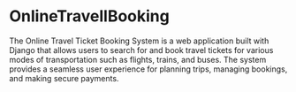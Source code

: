 # OnlineTravellBooking
The Online Travel Ticket Booking System is a web application built with Django that allows users to search for and book travel tickets for various modes of transportation such as flights, trains, and buses. The system provides a seamless user experience for planning trips, managing bookings, and making secure payments.
